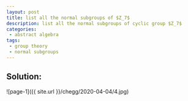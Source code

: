 ```yaml
---
layout: post
title: list all the normal subgroups of $Z_7$
description: list all the normal subgroups of cyclic group $Z_7$
categories:
 - abstract algebra
tags:
 - group theory
 - normal subgroups
---
```




## Solution:

![page-1]({{ site.url }}/chegg/2020-04-04/4.jpg) 





